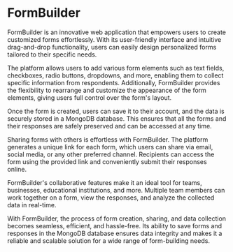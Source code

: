 # FormBuilder
FormBuilder is an innovative web application that empowers users to create customized forms effortlessly. With its user-friendly interface and intuitive drag-and-drop functionality, users can easily design personalized forms tailored to their specific needs.

The platform allows users to add various form elements such as text fields, checkboxes, radio buttons, dropdowns, and more, enabling them to collect specific information from respondents. Additionally, FormBuilder provides the flexibility to rearrange and customize the appearance of the form elements, giving users full control over the form's layout.

Once the form is created, users can save it to their account, and the data is securely stored in a MongoDB database. This ensures that all the forms and their responses are safely preserved and can be accessed at any time.

Sharing forms with others is effortless with FormBuilder. The platform generates a unique link for each form, which users can share via email, social media, or any other preferred channel. Recipients can access the form using the provided link and conveniently submit their responses online.

FormBuilder's collaborative features make it an ideal tool for teams, businesses, educational institutions, and more. Multiple team members can work together on a form, view the responses, and analyze the collected data in real-time.

With FormBuilder, the process of form creation, sharing, and data collection becomes seamless, efficient, and hassle-free. Its ability to save forms and responses in the MongoDB database ensures data integrity and makes it a reliable and scalable solution for a wide range of form-building needs.
